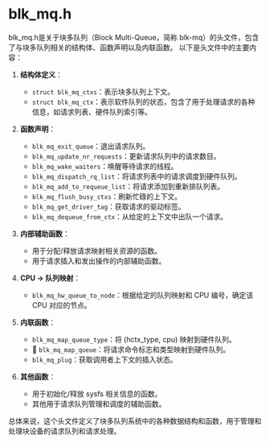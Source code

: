 # blk_mq.h
blk_mq.h是关于块多队列（Block Multi-Queue，简称 blk-mq）的头文件，包含了与块多队列相关的结构体、函数声明以及内联函数。
以下是头文件中的主要内容：

1. **结构体定义**：
   - `struct blk_mq_ctxs`：表示块多队列上下文。
   - `struct blk_mq_ctx`：表示软件队列的状态，包含了用于处理请求的各种信息，如请求列表、硬件队列索引等。

2. **函数声明**：
   - `blk_mq_exit_queue`：退出请求队列。
   - `blk_mq_update_nr_requests`：更新请求队列中的请求数目。
   - `blk_mq_wake_waiters`：唤醒等待请求的线程。
   - `blk_mq_dispatch_rq_list`：将请求列表中的请求调度到硬件队列。
   - `blk_mq_add_to_requeue_list`：将请求添加到重新排队列表。
   - `blk_mq_flush_busy_ctxs`：刷新忙碌的上下文。
   - `blk_mq_get_driver_tag`：获取请求的驱动标签。
   - `blk_mq_dequeue_from_ctx`：从给定的上下文中出队一个请求。

3. **内部辅助函数**：
   - 用于分配/释放请求映射相关资源的函数。
   - 用于请求插入和发出操作的内部辅助函数。

4. **CPU -> 队列映射**：
   - `blk_mq_hw_queue_to_node`：根据给定的队列映射和 CPU 编号，确定该 CPU 对应的节点。

5. **内联函数**：
   - `blk_mq_map_queue_type`：将 (hctx_type, cpu) 映射到硬件队列。
   - :star2: `blk_mq_map_queue`：将请求命令标志和类型映射到硬件队列。
   - `blk_mq_plug`：获取调用者上下文的插入状态。

6. **其他函数**：
   - 用于初始化/释放 sysfs 相关信息的函数。
   - 其他用于请求队列管理和调度的辅助函数。

总体来说，这个头文件定义了块多队列系统中的各种数据结构和函数，用于管理和处理块设备的请求队列和请求处理。